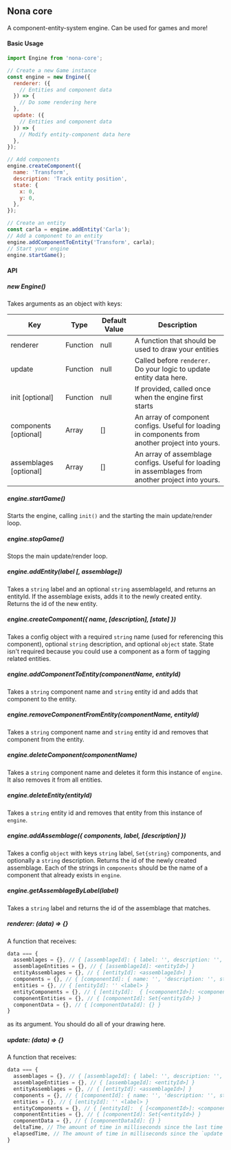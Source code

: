 ## Nona core
A component-entity-system engine. Can be used for games and more!

#### Basic Usage
```Javascript
import Engine from 'nona-core';

// Create a new Game instance
const engine = new Engine({
  renderer: ({
    // Entities and component data
  }) => {
    // Do some rendering here
  },
  update: ({
    // Entities and component data
  }) => {
    // Modify entity-component data here
  },
});

// Add components
engine.createComponent({
  name: 'Transform',
  description: 'Track entity position',
  state: {
    x: 0,
    y: 0,
  },
});

// Create an entity
const carla = engine.addEntity('Carla');
// Add a component to an entity
engine.addComponentToEntity('Transform', carla);
// Start your engine
engine.startGame();
```

#### API
##### new Engine()
Takes arguments as an object with keys:

| Key | Type | Default Value | Description |
| --- | --- | --- | --- |
| renderer | Function | null | A function that should be used to draw your entities |
| update | Function | null | Called before `renderer`. Do your logic to update entity data here. |
| init [optional] | Function | null | If provided, called once when the engine first starts |
| components [optional] | Array | [] | An array of component configs. Useful for loading in components from another project into yours. |
| assemblages [optional] | Array | [] | An array of assemblage configs. Useful for loading in assemblages from another project into yours. |

##### engine.startGame()
Starts the engine, calling `init()` and the starting the main update/render loop.

##### engine.stopGame()
Stops the main update/render loop.

##### engine.addEntity(label [, assemblage])
Takes a `string` label and an optional `string` assemblageId, and returns an entityId. If the assemblage exists, adds it to the newly created entity. Returns the id of the new entity.

##### engine.createComponent({ name, [description], [state] })
Takes a config object with a required `string` name (used for referencing this component), optional `string` description, and optional `object` state. State isn't required because you could use a component as a form of tagging related entities.

##### engine.addComponentToEntity(componentName, entityId)
Takes a `string` component name and `string` entity id and adds that component to the entity.

##### engine.removeComponentFromEntity(componentName, entityId)
Takes a `string` component name and `string` entity id and removes that component from the entity.

##### engine.deleteComponent(componentName)
Takes a `string` component name and deletes it form this instance of `engine`. It also removes it from all entities.

##### engine.deleteEntity(entityId)
Takes a `string` entity id and removes that entity from this instance of `engine`.

##### engine.addAssemblage({ components, label, [description] })
Takes a config `object` with keys `string` label, `Set{string}` components, and optionally a `string` description. Returns the id of the newly created assemblage. Each of the strings in `components` should be the name of a component that already exists in `engine`.

##### engine.getAssemblageByLabel(label)
Takes a `string` label and returns the id of the assemblage that matches.

##### renderer: (data) => {}
A function that receives:
```javascript
data === {
  assemblages = {}, // { [assemblageId]: { label: '', description: '', components: Set{<componentId>} } }
  assemblageEntities = {}, // { [assemblageId]: <entityId>] }
  entityAssemblages = {}, // { [entityId]: <assemblageId>] }
  components = {}, // { [componentId]: { name: '', 'description: '', state: {} } }
  entities = {}, // { [entityId]: '' <label> }
  entityComponents = {}, // { [entityId]:  { [<componentId>]: <componentDataId> } }
  componentEntities = {}, // { [componentId]: Set{<entityId>} }
  componentData = {}, // { [componentDataId]: {} }
}
```
as its argument. You should do all of your drawing here.

##### update: (data) => {}
A function that receives:
```javascript
data === {
  assemblages = {}, // { [assemblageId]: { label: '', description: '', components: Set{<componentId>} } }
  assemblageEntities = {}, // { [assemblageId]: <entityId>] }
  entityAssemblages = {}, // { [entityId]: <assemblageId>] }
  components = {}, // { [componentId]: { name: '', 'description: '', state: {} } }
  entities = {}, // { [entityId]: '' <label> }
  entityComponents = {}, // { [entityId]:  { [<componentId>]: <componentDataId> } }
  componentEntities = {}, // { [componentId]: Set{<entityId>} }
  componentData = {}, // { [componentDataId]: {} }
  deltaTime, // The amount of time in milliseconds since the last time `update` was called
  elapsedTime, // The amount of time in milliseconds since the `update` was first called
}
```
